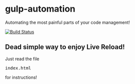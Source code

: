 # gulp-automation
Automating the most painful parts of your code management!

[![Build
Status](https://travis-ci.org/dmitriz/gulp-automation.svg?branch=master)](https://travis-ci.org/dmitriz/gulp-automation)

## Dead simple way to enjoy Live Reload!

Just read the file <pre>index.html</pre> for instructions!

